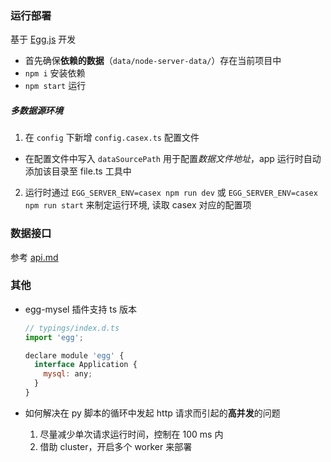 ### 运行部署
基于 [Egg.js](https://eggjs.org/zh-cn/intro/index.html) 开发


- 首先确保**依赖的数据**（`data/node-server-data/`）存在当前项目中
- `npm i`  安装依赖
- `npm start`  运行

##### 多数据源环境
1. 在 `config` 下新增 `config.casex.ts` 配置文件
  - 在配置文件中写入 `dataSourcePath` 用于配置*数据文件地址*，app 运行时自动添加该目录至 file.ts 工具中
2. 运行时通过 `EGG_SERVER_ENV=casex npm run dev` 或 `EGG_SERVER_ENV=casex npm run start` 来制定运行环境, 读取 casex 对应的配置项


### 数据接口
参考 [api.md](./api.md)

### 其他 
- egg-mysel 插件支持 ts 版本
  ```javascript
  // typings/index.d.ts
  import 'egg';

  declare module 'egg' {
    interface Application {
      mysql: any;
    }
  }
  ```

- 如何解决在 py 脚本的循环中发起 http 请求而引起的**高并发**的问题
  1. 尽量减少单次请求运行时间，控制在 100 ms 内
  2. 借助 cluster，开启多个 worker 来部署
